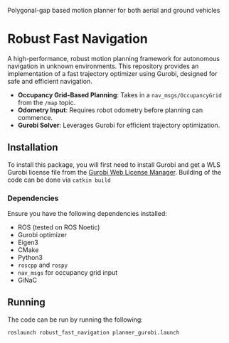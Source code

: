 Polygonal-gap based motion planner for both aerial and ground vehicles
# Robust Fast Navigation

A high-performance, robust motion planning framework for autonomous navigation in unknown environments. This repository provides an implementation of a fast trajectory optimizer using Gurobi, designed for safe and efficient navigation.

- **Occupancy Grid-Based Planning**: Takes in a `nav_msgs/OccupancyGrid` from the `/map` topic.
- **Odometry Input**: Requires robot odometry before planning can commence.
- **Gurobi Solver**: Leverages Gurobi for efficient trajectory optimization.

## Installation

To install this package, you will first need to install Gurobi and get a WLS Gurobi license file from the [Gurobi Web License Manager](https://license.gurobi.com/manager/licenses). Building of the code can be done via `catkin build`

### Dependencies

Ensure you have the following dependencies installed:

- ROS (tested on ROS Noetic)
- Gurobi optimizer
- Eigen3
- CMake
- Python3
- `roscpp` and `rospy`
- `nav_msgs` for occupancy grid input
- GiNaC

## Running

The code can be run by running the following:

```bash
roslaunch robust_fast_navigation planner_gurobi.launch
```

